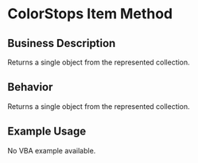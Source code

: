 # ColorStops Item Method

## Business Description
Returns a single object from the represented collection.

## Behavior
Returns a single object from the represented collection.

## Example Usage
No VBA example available.